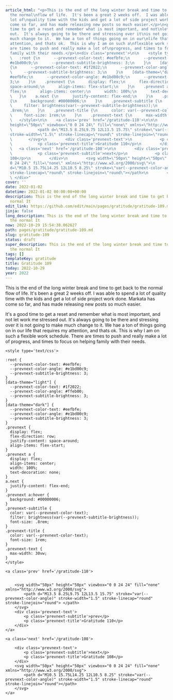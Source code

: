 ```yaml
---
article_html: "<p>This is the end of the long winter break and time to get back to
  the normal\nflow of life.  It's been a great 2 weeks off.  I was able to spend a
  lot of\nquality time with the kids and get a lot of side project work done.  Markata\nhas
  come so far, and has made releasing new posts so much easier.</p>\n<p>It's a good
  time to get a reset and remember what is most important, and not\nlet work me stressed
  out.  It's always going to be there and stressing over it\nis not going to make
  much change to it.  We hae a ton of things going on in our\nlife that requires my
  attention, and thats ok.  This is why I am on such a\nflexible work schedule.  There
  are times to push and really make a lot of\nprogress, and times to focus on helping
  family with their needs.</p>\n<div class='prevnext'>\n\n    <style type='text/css'>\n\n
  \   :root {\n      --prevnext-color-text: #eefbfe;\n      --prevnext-color-angle:
  #e1bd00c9;\n      --prevnext-subtitle-brightness: 3;\n    }\n    [data-theme=\"light\"]
  {\n      --prevnext-color-text: #1f2022;\n      --prevnext-color-angle: #ffeb00;\n
  \     --prevnext-subtitle-brightness: 3;\n    }\n    [data-theme=\"dark\"] {\n      --prevnext-color-text:
  #eefbfe;\n      --prevnext-color-angle: #e1bd00c9;\n      --prevnext-subtitle-brightness:
  3;\n    }\n    .prevnext {\n      display: flex;\n      flex-direction: row;\n      justify-content:
  space-around;\n      align-items: flex-start;\n    }\n    .prevnext a {\n      display:
  flex;\n      align-items: center;\n      width: 100%;\n      text-decoration: none;\n
  \   }\n    a.next {\n      justify-content: flex-end;\n    }\n    .prevnext a:hover
  {\n      background: #00000006;\n    }\n    .prevnext-subtitle {\n      color: var(--prevnext-color-text);\n
  \     filter: brightness(var(--prevnext-subtitle-brightness));\n      font-size:
  .8rem;\n    }\n    .prevnext-title {\n      color: var(--prevnext-color-text);\n
  \     font-size: 1rem;\n    }\n    .prevnext-text {\n      max-width: 30vw;\n    }\n
  \   </style>\n\n    <a class='prev' href='/gratitude-110'>\n\n\n        <svg width=\"50px\"
  height=\"50px\" viewbox=\"0 0 24 24\" fill=\"none\" xmlns=\"http://www.w3.org/2000/svg\">\n
  \           <path d=\"M13.5 8.25L9.75 12L13.5 15.75\" stroke=\"var(--prevnext-color-angle)\"
  stroke-width=\"1.5\" stroke-linecap=\"round\" stroke-linejoin=\"round\"> </path>\n
  \       </svg>\n        <div class='prevnext-text'>\n            <p class='prevnext-subtitle'>prev</p>\n
  \           <p class='prevnext-title'>Gratitude 110</p>\n        </div>\n    </a>\n\n
  \   <a class='next' href='/gratitude-108'>\n\n        <div class='prevnext-text'>\n
  \           <p class='prevnext-subtitle'>next</p>\n            <p class='prevnext-title'>Gratitude
  108</p>\n        </div>\n        <svg width=\"50px\" height=\"50px\" viewbox=\"0
  0 24 24\" fill=\"none\" xmlns=\"http://www.w3.org/2000/svg\">\n            <path
  d=\"M10.5 15.75L14.25 12L10.5 8.25\" stroke=\"var(--prevnext-color-angle)\" stroke-width=\"1.5\"
  stroke-linecap=\"round\" stroke-linejoin=\"round\"></path>\n        </svg>\n    </a>\n
  \ </div>"
cover: ''
date: 2022-01-02
datetime: 2022-01-02 00:00:00+00:00
description: This is the end of the long winter break and time to get back to the
  normal It
edit_link: https://github.com/edit/main/pages/gratitude/gratitude-109.md
jinja: false
long_description: This is the end of the long winter break and time to get back to
  the normal It
now: 2022-10-29 15:54:38.062627
path: pages/gratitude/gratitude-109.md
slug: gratitude-109
status: draft
super_description: This is the end of the long winter break and time to get back to
  the normal It
tags: []
templateKey: gratitude
title: Gratitude 109
today: 2022-10-29
year: 2022
---
```


This is the end of the long winter break and time to get back to the normal
flow of life.  It's been a great 2 weeks off.  I was able to spend a lot of
quality time with the kids and get a lot of side project work done.  Markata
has come so far, and has made releasing new posts so much easier.

It's a good time to get a reset and remember what is most important, and not
let work me stressed out.  It's always going to be there and stressing over it
is not going to make much change to it.  We hae a ton of things going on in our
life that requires my attention, and thats ok.  This is why I am on such a
flexible work schedule.  There are times to push and really make a lot of
progress, and times to focus on helping family with their needs.
<div class='prevnext'>

    <style type='text/css'>

    :root {
      --prevnext-color-text: #eefbfe;
      --prevnext-color-angle: #e1bd00c9;
      --prevnext-subtitle-brightness: 3;
    }
    [data-theme="light"] {
      --prevnext-color-text: #1f2022;
      --prevnext-color-angle: #ffeb00;
      --prevnext-subtitle-brightness: 3;
    }
    [data-theme="dark"] {
      --prevnext-color-text: #eefbfe;
      --prevnext-color-angle: #e1bd00c9;
      --prevnext-subtitle-brightness: 3;
    }
    .prevnext {
      display: flex;
      flex-direction: row;
      justify-content: space-around;
      align-items: flex-start;
    }
    .prevnext a {
      display: flex;
      align-items: center;
      width: 100%;
      text-decoration: none;
    }
    a.next {
      justify-content: flex-end;
    }
    .prevnext a:hover {
      background: #00000006;
    }
    .prevnext-subtitle {
      color: var(--prevnext-color-text);
      filter: brightness(var(--prevnext-subtitle-brightness));
      font-size: .8rem;
    }
    .prevnext-title {
      color: var(--prevnext-color-text);
      font-size: 1rem;
    }
    .prevnext-text {
      max-width: 30vw;
    }
    </style>
    
    <a class='prev' href='/gratitude-110'>
    

        <svg width="50px" height="50px" viewbox="0 0 24 24" fill="none" xmlns="http://www.w3.org/2000/svg">
            <path d="M13.5 8.25L9.75 12L13.5 15.75" stroke="var(--prevnext-color-angle)" stroke-width="1.5" stroke-linecap="round" stroke-linejoin="round"> </path>
        </svg>
        <div class='prevnext-text'>
            <p class='prevnext-subtitle'>prev</p>
            <p class='prevnext-title'>Gratitude 110</p>
        </div>
    </a>
    
    <a class='next' href='/gratitude-108'>
    
        <div class='prevnext-text'>
            <p class='prevnext-subtitle'>next</p>
            <p class='prevnext-title'>Gratitude 108</p>
        </div>
        <svg width="50px" height="50px" viewbox="0 0 24 24" fill="none" xmlns="http://www.w3.org/2000/svg">
            <path d="M10.5 15.75L14.25 12L10.5 8.25" stroke="var(--prevnext-color-angle)" stroke-width="1.5" stroke-linecap="round" stroke-linejoin="round"></path>
        </svg>
    </a>
  </div>